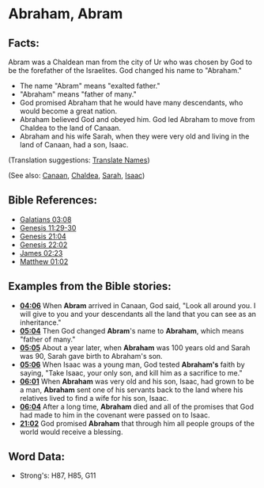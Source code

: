 # Abraham, Abram #

## Facts: ##

Abram was a Chaldean man from the city of Ur who was chosen by God to be the forefather of the Israelites. God changed his name to "Abraham."

* The name "Abram" means "exalted father."
* "Abraham" means "father of many."
* God promised Abraham that he would have many descendants, who would become a great nation.
* Abraham believed God and obeyed him. God led Abraham to move from Chaldea to the land of Canaan.
* Abraham and his wife Sarah, when they were very old and living in the land of Canaan, had a son, Isaac.

(Translation suggestions: [Translate Names](rc://en/ta/man/translate/translate-names))

(See also: [Canaan](../names/canaan.md), [Chaldea](../names/chaldeans.md), [Sarah](../names/sarah.md), [Isaac](../names/isaac.md))

## Bible References: ##

* [Galatians 03:08](rc://en/tn/help/gal/03/08)
* [Genesis 11:29-30](rc://en/tn/help/gen/11/29)
* [Genesis 21:04](rc://en/tn/help/gen/21/04)
* [Genesis 22:02](rc://en/tn/help/gen/22/02)
* [James 02:23](rc://en/tn/help/jas/02/23)
* [Matthew 01:02](rc://en/tn/help/mat/01/02)

## Examples from the Bible stories: ##

* __[04:06](rc://en/tn/help/obs/04/06)__ When __Abram__  arrived in Canaan, God said, "Look all around you. I will give to you and your descendants all the land that you can see as an inheritance."
* __[05:04](rc://en/tn/help/obs/05/04)__ Then God changed __Abram__'s name to __Abraham__, which means "father of many."
* __[05:05](rc://en/tn/help/obs/05/05)__ About a year later, when __Abraham__  was 100 years old and Sarah was 90, Sarah gave birth to Abraham's son.
* __[05:06](rc://en/tn/help/obs/05/06)__ When Isaac was a young man, God tested __Abraham's__  faith by saying, "Take Isaac, your only son, and kill him as a sacrifice to me."
* __[06:01](rc://en/tn/help/obs/06/01)__ When __Abraham__  was very old and his son, Isaac, had grown to be a man, __Abraham__  sent one of his servants back to the land where his relatives lived to find a wife for his son, Isaac.
* __[06:04](rc://en/tn/help/obs/06/04)__ After a long time, __Abraham__  died and all of the promises that God had made to him in the covenant were passed on to Isaac.
* __[21:02](rc://en/tn/help/obs/21/02)__ God promised __Abraham__  that through him all people groups of the world would receive a blessing.

## Word Data: ##

* Strong's: H87, H85, G11

